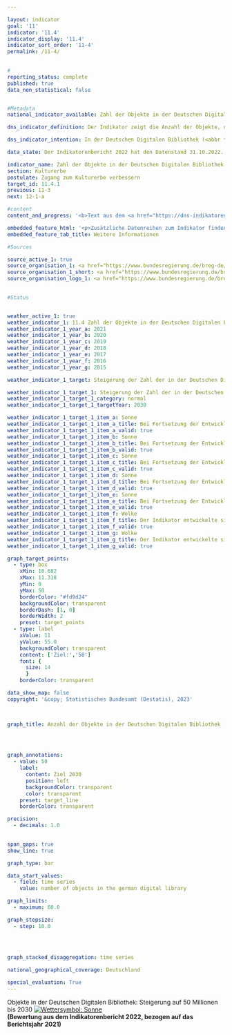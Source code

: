 ```yaml
---

layout: indicator    
goal: '11'    
indicator: '11.4'    
indicator_display: '11.4'    
indicator_sort_order: '11-4'    
permalink: /11-4/    
    

#
reporting_status: complete    
published: true    
data_non_statistical: false    


#Metadata    
national_indicator_available: Zahl der Objekte in der Deutschen Digitalen Bibliothek    

dns_indicator_definition: Der Indikator zeigt die Anzahl der Objekte, die in der Deutschen Digitalen Bibliothek (<abbr title="Deutsche Digitale Bibliothek" tabindex="0">DDB</abbr>) vernetzt sind.    

dns_indicator_intention: In der Deutschen Digitalen Bibliothek (<abbr title="Deutsche Digitale Bibliothek" tabindex="0">DDB</abbr>) werden die digitalen Angebote der deutschen Kultur- und Wissenseinrichtungen zentral miteinander vernetzt und online zugänglich gemacht. Die Deutsche Digitale Bibliothek eröffnet dadurch Wissenschaft und kulturinteressierten Nutzerinnen und Nutzern gleichermaßen einen zeitgemäßen und niederschwelligen Zugang. Der Indikator ist somit Gradmesser für die digitale Zugänglichmachung des Kultur- und Wissenserbes in Deutschland. Ziel ist es, die Anzahl der in der Deutschen Digitalen Bibliothek verzeichneten Objekte bis 2030&nbsp;auf 50&nbsp;Millionen zu steigern.    

data_state: Der Indikatorenbericht 2022 hat den Datenstand 31.10.2022. Die Daten auf dieser Plattform werden regelmäßig aktualisiert, sodass online aktuellere Daten verfügbar sein können als im <a href="https://dns-indikatoren.de/publications_reports/">Indikatorenbericht 2022</a> veröffentlicht.    

indicator_name: Zahl der Objekte in der Deutschen Digitalen Bibliothek    
section: Kulturerbe    
postulate: Zugang zum Kulturerbe verbessern    
target_id: 11.4.1    
previous: 11-3    
next: 12-1-a    

#content     
content_and_progress: '<b>Text aus dem <a href="https://dns-indikatoren.de/publications_reports/">Indikatorenbericht 2022&nbsp;</a></b><br><br>Die Deutsche Digitale Bibliothek (<abbr title="Deutsche Digitale Bibliothek" tabindex="0">DDB</abbr>) ist eine Plattform zur Vernetzung der digitalen Angebote von Institutionen wie Archiven, Bibliotheken und Museen. Sie wird von einem Netzwerk aus Kultur- und Wissenseinrichtungen des Bundes, der Länder und der Kommunen verwaltet.<br><br>Finanziert wird sie gemeinsam vom Bund und von den Ländern. Die <abbr title="Deutsche Digitale Bibliothek" tabindex="0">DDB</abbr> hält die digitalen Bestände in der Regel nicht selbst vor, sondern stellt lediglich eine Verlinkung zu den Objekten bei den Partnereinrichtungen bereit. Für die Stabilität dieser Verlinkung sind die Partnereinrichtungen verantwortlich. Die Anzahl der Partnereinrichtungen, die Daten für die <abbr title="Deutsche Digitale Bibliothek" tabindex="0">DDB</abbr> bereitstellen, beläuft sich auf 448&nbsp;(Stand: Mai 2020). Dabei machen Museen mit 183&nbsp;und Archive mit 174&nbsp;Einrichtungen den Großteil der Partnereinrichtungen aus.<br><br>Die Online-Plattform der <abbr title="Deutsche Digitale Bibliothek" tabindex="0">DDB</abbr> ist seit dem Jahr 2012&nbsp;zugänglich und beinhaltete in diesem Jahr Verlinkungen zu 5,6&nbsp;Millionen Objekten. Bis zum Ende des ersten Halbjahres 2022&nbsp;stieg diese Zahl auf 42,3&nbsp;Millionen Objekte an. Bei Fortsetzung der bisherigen Entwicklung könnte das Ziel von 50&nbsp;Millionen verlinkten Objekten für das Jahr 2030&nbsp;erreicht werden. Bei Objekten, die durch Bibliotheken bereitgestellt werden, kann es sich in einigen Fällen um Objekte des gleichen Inhalts handeln, wenn beispielsweise die gleichen Ausgaben eines Buches mit der <abbr title="Deutsche Digitale Bibliothek" tabindex="0">DDB</abbr> verlinkt werden. In diesem Fall werden diese zwei Verlinkungen separat gezählt.<br><br>Seit dem Jahr 2015&nbsp;kann unterschieden werden, ob es sich bei einem verknüpften Objekt um ein Objekt mit oder ohne Digitalisat handelt. Bei Objekten mit Digitalisat kann über die Verlinkung auf dem Portal der <abbr title="Deutsche Digitale Bibliothek" tabindex="0">DDB</abbr> auf das digitalisierte Abbild eines Objektes, wie beispielsweise eines Buches, einer Urkunde oder eines Gemäldes zugegriffen werden. Bei Objekten ohne Digitalisat stehen dagegen lediglich Erschließungsinformationen zu einem Objekt zur Verfügung. Bei einem Gemälde umfassen diese beispielsweise Angaben zu der Künstlerin oder dem Künstler, dem Jahr der Entstehung und dem Ort der Verwahrung des Bildes. Somit ist der Informationsgehalt bei Objekten mit Digitalisat deutlich höher als bei Objekten, zu denen ausschließlich Erschließungsinformationen angeboten werden.<br><br>Zum Ende des Jahres 2015&nbsp;verfügten 6,3&nbsp;Millionen Objekte über ein Digitalisat und diese Zahl stieg bis zum Ende des ersten Halbjahres 2022&nbsp;auf 14,9&nbsp;Millionen an. Auch der prozentuale Anteil der Objekte mit Digitalisat an der Gesamtzahl der verknüpften Objekte stieg in diesem Zeitraum von 34,5&nbsp;% im Jahr 2015&nbsp;auf 35,2&nbsp;% zum Ende des ersten Halbjahres 2022. Den Großteil der verknüpften digitalisierten Objekte machten zum Ende des ersten Halbjahres 2022&nbsp;Textobjekte aus (61,8&nbsp;%), gefolgt von Bildobjekten (34,9&nbsp;%) und sonstigen Medien (2,8&nbsp;%). Audio- und Videodateien machten dagegen mit 0,3&nbsp;<abbr title="beziehungsweise" tabindex="0">bzw.</abbr> 0,2&nbsp;% nur einen sehr geringen Anteil der digitalisierten Objekte in der <abbr title="Deutsche Digitale Bibliothek" tabindex="0">DDB</abbr> aus.'    

embedded_feature_html: '<p>Zusätzliche Datenreihen zum Indikator finden Sie <a href="https://dnsTestEnvironment.github.io/dns-indicators/public/AddInfos/de/11_4.pdf" target="_blank" >hier</a>.</p><br><small>Hinweis: PDF-Dokumente können Sie sich (je nach Browsereinstellung) direkt in Ihrem Browser anzeigen lassen oder Sie laden das PDF-Dokument herunter und öffnen es mit einem PDF-Reader Ihrer Wahl. Eine Anleitung wie Sie für ausgewählte Browser die entsprechende Einstellung ändern können, finden Sie <a href="https://dns-indikatoren.de/guidance/">hier</a>.</small>'
embedded_feature_tab_title: Weitere Informationen    

#Sources    

source_active_1: true
source_organisation_1: <a href="https://www.bundesregierung.de/breg-de/bundesregierung/staatsministerin-fuer-kultur-und-medien" target="_blank" onclick="return confirm_alert('der Beauftragten der Bundesregierung für Kultur und Medien, De")">Beauftragte der Bundesregierung für Kultur und Medien</a>
source_organisation_1_short: <a href="https://www.bundesregierung.de/breg-de/bundesregierung/staatsministerin-fuer-kultur-und-medien" target="_blank" onclick="return confirm_alert('der Beauftragten der Bundesregierung für Kultur und Medien, De")">Beauftragte der Bundesregierung für Kultur und Medien</a>
source_organisation_logo_1: <a href="https://www.bundesregierung.de/breg-de/bundesregierung/staatsministerin-fuer-kultur-und-medien" target="_blank" onclick="return confirm_alert('der Beauftragten der Bundesregierung für Kultur und Medien, De")"><img src="www.dnsTestEnvironment.github.io/dns-indicators/public/OrgImgDe/bkm.png" alt="Beauftragte der Bundesregierung für Kultur und Medien" title=" Klicken Sie hier um zur Homepage der Organisation Beauftragte der Bundesregierung für Kultur und Medien zu gelangen." style="height:60px; width:148px; border:transparent"/></a>
    

#Status    


weather_active_1: true
weather_indicator_1: 11.4 Zahl der Objekte in der Deutschen Digitalen Bibliothek
weather_indicator_1_year_a: 2021
weather_indicator_1_year_b: 2020
weather_indicator_1_year_c: 2019
weather_indicator_1_year_d: 2018
weather_indicator_1_year_e: 2017
weather_indicator_1_year_f: 2016
weather_indicator_1_year_g: 2015

weather_indicator_1_target: Steigerung der Zahl der in der Deutschen Digitalen Bibliothek vernetzten Objekte auf 50&nbsp;Millionen bis 2030

weather_indicator_1_target_1: Steigerung der Zahl der in der Deutschen Digitalen Bibliothek vernetzten Objekte auf 50&nbsp;Millionen bis 2030
weather_indicator_1_target_1_category: normal
weather_indicator_1_target_1_targetYear: 2030

weather_indicator_1_target_1_item_a: Sonne
weather_indicator_1_target_1_item_a_title: Bei Fortsetzung der Entwicklung aus 2021 wäre der Zielwert erreicht oder um weniger als 5&nbsp;% der Differenz zwischen Zielwert und dem Wert aus 2021 verfehlt worden.
weather_indicator_1_target_1_item_a_valid: true
weather_indicator_1_target_1_item_b: Sonne
weather_indicator_1_target_1_item_b_title: Bei Fortsetzung der Entwicklung aus 2020 wäre der Zielwert erreicht oder um weniger als 5&nbsp;% der Differenz zwischen Zielwert und dem Wert aus 2020 verfehlt worden.
weather_indicator_1_target_1_item_b_valid: true
weather_indicator_1_target_1_item_c: Sonne
weather_indicator_1_target_1_item_c_title: Bei Fortsetzung der Entwicklung aus 2019 wäre der Zielwert erreicht oder um weniger als 5&nbsp;% der Differenz zwischen Zielwert und dem Wert aus 2019 verfehlt worden.
weather_indicator_1_target_1_item_c_valid: true
weather_indicator_1_target_1_item_d: Sonne
weather_indicator_1_target_1_item_d_title: Bei Fortsetzung der Entwicklung aus 2018 wäre der Zielwert erreicht oder um weniger als 5&nbsp;% der Differenz zwischen Zielwert und dem Wert aus 2018 verfehlt worden.
weather_indicator_1_target_1_item_d_valid: true
weather_indicator_1_target_1_item_e: Sonne
weather_indicator_1_target_1_item_e_title: Bei Fortsetzung der Entwicklung aus 2017 wäre der Zielwert erreicht oder um weniger als 5&nbsp;% der Differenz zwischen Zielwert und dem Wert aus 2017 verfehlt worden.
weather_indicator_1_target_1_item_e_valid: true
weather_indicator_1_target_1_item_f: Wolke
weather_indicator_1_target_1_item_f_title: Der Indikator entwickelte sich in 2016 zwar in die gewünschte Richtung auf das Ziel zu, bei Fortsetzung der Entwicklung wäre das Ziel im Zieljahr aber um mehr als 20 % der Differenz zwischen Zielwert und dem Wert aus 2016 verfehlt worden.
weather_indicator_1_target_1_item_f_valid: true
weather_indicator_1_target_1_item_g: Wolke
weather_indicator_1_target_1_item_g_title: Der Indikator entwickelte sich in 2015 zwar in die gewünschte Richtung auf das Ziel zu, bei Fortsetzung der Entwicklung wäre das Ziel im Zieljahr aber um mehr als 20 % der Differenz zwischen Zielwert und dem Wert aus 2015 verfehlt worden.
weather_indicator_1_target_1_item_g_valid: true    

graph_target_points:
  - type: box
    xMin: 10.682
    xMax: 11.318
    yMin: 0
    yMax: 50
    borderColor: "#fd9d24"
    backgroundColor: transparent
    borderDash: [1, 0]
    borderWidth: 2
    preset: target_points
  - type: label
    xValue: 11
    yValue: 55.0
    backgroundColor: transparent
    content: ['Ziel:','50']
    font: {
      size: 14
      }
    borderColor: transparent    

data_show_map: false    
copyright: '&copy; Statistisches Bundesamt (Destatis), 2023'    

    

graph_title: Anzahl der Objekte in der Deutschen Digitalen Bibliothek    

    


graph_annotations:
  - value: 50
    label:
      content: Ziel 2030
      position: left
      backgroundColor: transparent
      color: transparent
    preset: target_line
    borderColor: transparent    

precision: 
  - decimals: 1.0
        

span_gaps: true    
show_line: true    

graph_type: bar    

data_start_values: 
  - field: time series
    value: number of objects in the german digital library    

graph_limits: 
  - maximum: 60.0    

graph_stepsize: 
  - step: 10.0
        

    

graph_stacked_disaggregation: time series        

national_geographical_coverage: Deutschland    

special_evaluation: True    
---
```



<div>
  <div class="my-header">
    <label class="default">Objekte in der Deutschen Digitalen Bibliothek: Steigerung auf 50&nbsp;Millionen bis 2030
      <a href="www.dnsTestEnvironment.github.io/dns-indicators/status"><img src="https://g205sdgs.github.io/sdg-indicators/public/Wettersymbole/Sonne.png" title="Bei Fortsetzung der Entwicklung aus 2021 wäre der Zielwert erreicht oder um weniger als 5&nbsp;% der Differenz zwischen Zielwert und dem Wert aus 2021 verfehlt worden." alt="Wettersymbol: Sonne"/>
      </a>
    </label>
  </div>
</div>
<div class="my-header-note">
  <label class="default"><b>(Bewertung aus dem Indikatorenbericht 2022, bezogen auf das Berichtsjahr 2021)
  </b></label>
</div>